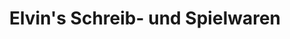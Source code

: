 ---
title: "Elvin's Schreib- und Spielwaren"
url: /hockenheim/elvins-schreib-und-spielwaren/
shop: Schreibwaren
---